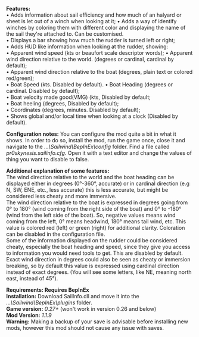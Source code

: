 **Features:**  
• Adds information about sail efficiency and how much of an halyard or sheet is let out of a winch when looking at it; 
• Adds a way of identify winches by coloring them with different color and displaying the name of the sail they're attached to. Can be customised.  
• Displays a bar showing how much the rudder is turned left or right;    
• Adds HUD like information when looking at the rudder, showing:  
	• Apparent wind speed (kts or beaufort scale descriptor words);
	• Apparent wind direction relative to the world. (degrees or cardinal, cardinal by default);  
	• Apparent wind direction relative to the boat (degrees, plain text or colored red/green);  
	• Boat Speed (kts. Disabled by default).
	• Boat Heading (degrees or cardinal. Disabled by default);  
	• Boat velocity made good(VMG) (kts, Disabled by default;  
	• Boat heeling (degrees, Disabled by default);  
	• Coordinates (degrees, minutes. Disabled by default);  
• Shows global and/or local time when looking at a clock (Disabled by default).  
  
**Configuration notes:** You can configure the mod quite a bit in what it shows. In order to do so, install the mod, run the game once, close it and navigate to the *...\Sailwind\BepInEx\config* folder. Find a file called *pr0skynesis.sailinfo.cfg*. Open it with a text editor and change the values of thing you want to disable to false.   
  
**Additional explanation of some features:**  
The wind direction relative to the world and the boat heading can be displayed either in degrees (0°-360°, accurate) or in cardinal direction (e.g N, SW, ENE, etc., less accurate) this is less accurate, but might be considered less cheaty and more immersive.  
The wind direction relative to the boat is expressed in degrees going from 0° to 180° (wind coming from the right side of the boat) and 0° to -180° (wind from the left side of the boat). So, negative values means wind coming from the left, 0° means headwind, 180° means tail wind, etc. This value is colored red (left) or green (right) for additional clarity. Coloration can be disabled in the configuration file.  
Some of the information displayed on the rudder could be considered cheaty, especially the boat heading and speed, since they give you access to information you would need tools to get. This are disabled by default.
Exact wind direction in degrees could also be seen as cheaty or immersion breaking, so by default this value is expressed using cardinal direction instead of exact degrees. (You will see some letters, like NE, meaning north east, instead of 45°).
  
	
**Requirements: Requires BepInEx**  
**Installation:** Download SailInfo.dll and move it into the *...\Sailwind\BepInEx\plugins* folder.  
**Game version:** *0.27+*  (won't work in version 0.26 and below)   
**Mod Version:** *1.1.9*  
**Warning:** Making a backup of your save is advisable before installing new mods, however this mod should not cause any issue with saves.  
